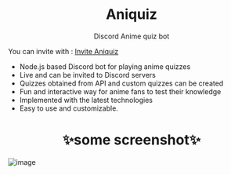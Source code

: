 <h1 align="center">Aniquiz</h1>
<p align="center">Discord Anime quiz bot</p>


You can invite with : [Invite Aniquiz](https://discord.com/api/oauth2/authorize?client_id=1044570708019265666&permissions=139586841664&scope=bot%20applications.commands)

- Node.js based Discord bot for playing anime quizzes
- Live and can be invited to Discord servers
- Quizzes obtained from API and custom quizzes can be created
- Fun and interactive way for anime fans to test their knowledge
- Implemented with the latest technologies
- Easy to use and customizable.
 
<h1 align="center">✨some screenshot✨</h1>

![image](https://user-images.githubusercontent.com/81921291/215843240-a2a07615-9743-4d6b-a032-b46e3a77b1e2.png)